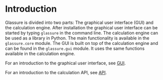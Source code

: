 # Introduction

Glassure is divided into two parts: The graphical user interface (GUI) and the calculation engine.
After installation the graphical user interface can be started by typing `glassure` in the command line.
The calculation engine can be used as a library in Python.
The main functionality is available in the `glassure.core` module.
The GUI is built on top of the calculation engine and can be found in the `glassure.gui` module.
It uses the same functions available in the calculation engine.

For an introduction to the graphical user interface, see [GUI](gui.md).

For an introduction to the calculation API, see [API](api.md).
